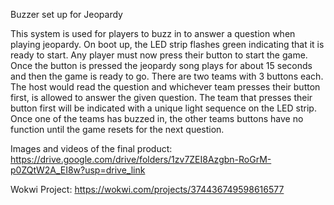 Buzzer set up for Jeopardy

This system is used for players to buzz in to answer a question when playing jeopardy. On boot up, the LED strip flashes green indicating that it is ready to start. Any player must now press their button to start the game. Once the button is pressed the jeopardy song plays for about 15 seconds and then the game is ready to go. There are two teams with 3 buttons each. The host would read the question and whichever team presses their button first, is allowed to answer the given question. The team that presses their button first will be indicated with a unique light sequence on the LED strip. Once one of the teams has buzzed in, the other teams buttons have no function until the game resets for the next question.

Images and videos of the final product: https://drive.google.com/drive/folders/1zv7ZEI8Azgbn-RoGrM-p0ZQtW2A_EI8w?usp=drive_link


Wokwi Project: https://wokwi.com/projects/374436749598616577
